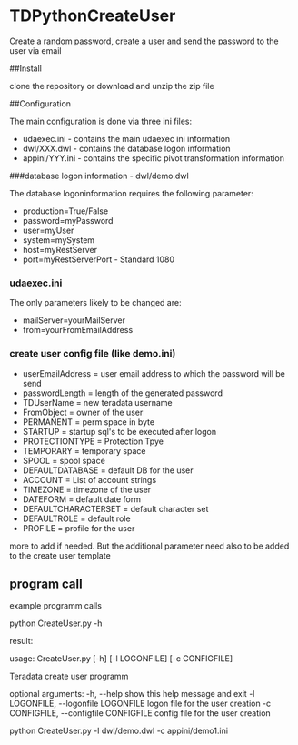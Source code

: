 # TDPythonCreateUser
Create a random password, create a user and send the password to the user via email

##Install

clone the repository or download and unzip the zip file

##Configuration

The main configuration is done via three ini files:

* udaexec.ini - contains the main udaexec ini information
* dwl/XXX.dwl - contains the database logon information
* appini/YYY.ini - contains the specific pivot transformation information


###database logon information - dwl/demo.dwl

The database logoninformation requires the following parameter:

* production=True/False
* password=myPassword
* user=myUser
* system=mySystem
* host=myRestServer
* port=myRestServerPort - Standard 1080

### udaexec.ini 

The only parameters likely to be changed are:

* mailServer=yourMailServer
* from=yourFromEmailAddress

### create user config file (like demo.ini)

* userEmailAddress = user email address to which the password will be send
* passwordLength = length of the generated password
* TDUserName = new teradata username
* FromObject = owner of the user
* PERMANENT = perm space in byte
* STARTUP = startup sql's to be executed after logon
* PROTECTIONTYPE = Protection Tpye
* TEMPORARY = temporary space
* SPOOL = spool space
* DEFAULTDATABASE =  default DB for the user
* ACCOUNT = List of account strings
* TIMEZONE = timezone of the user
* DATEFORM = default date form
* DEFAULTCHARACTERSET = default character set
* DEFAULTROLE = default role
* PROFILE = profile for the user

more to add if needed. But the additional parameter need also to be added to the create user template

## program call

example programm calls

python CreateUser.py -h

result:

usage: CreateUser.py [-h] [-l LOGONFILE] [-c CONFIGFILE]

Teradata create user programm

optional arguments: -h, --help show this help message and exit -l LOGONFILE, --logonfile LOGONFILE logon file for the user creation -c CONFIGFILE, --configfile CONFIGFILE config file for the user creation

python CreateUser.py -l dwl/demo.dwl -c appini/demo1.ini